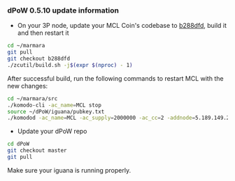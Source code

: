 ### dPoW 0.5.10 update information

- On your 3P node, update your MCL Coin's codebase to [b288dfd](https://github.com/marmarachain/marmara/tree/b288dfd66e2761e40af717362f75e4d5319c4f7f), build it and then restart it

```bash
cd ~/marmara
git pull
git checkout b288dfd
./zcutil/build.sh -j$(expr $(nproc) - 1)
```

After successful build, run the following commands to restart MCL with the new changes:

```bash
cd ~/marmara/src
./komodo-cli -ac_name=MCL stop
source ~/dPoW/iguana/pubkey.txt
./komodod -ac_name=MCL -ac_supply=2000000 -ac_cc=2 -addnode=5.189.149.242 -addnode=161.97.146.150 -addnode=149.202.158.145 -addressindex=1 -spentindex=1 -ac_marmara=1 -ac_staked=75 -ac_reward=3000000000 -daemon -pubkey=$pubkey &
```

- Update your dPoW repo

```bash
cd dPoW
git checkout master
git pull
```

Make sure your iguana is running properly.
